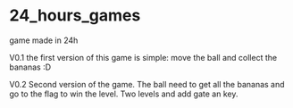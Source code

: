 # 24_hours_games
game made in 24h

V0.1
the first version of this game is simple: move the ball and collect the bananas :D

V0.2
Second version of the game.
The ball need to get all the bananas and go to the flag to win the level.
Two levels and add gate an key.
